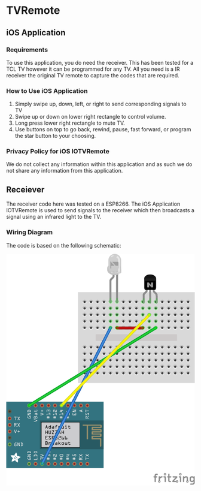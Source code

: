 # TVRemote

## iOS Application

### Requirements

To use this application, you do need the receiver. This has been tested for a TCL TV however it can be programmed for any TV. All you need is a IR receiver the original TV remote to capture the codes that are required.

### How to Use iOS Application
1. Simply swipe up, down, left, or right to send corresponding signals to TV
2. Swipe up or down on lower right rectangle to control volume.
3. Long press lower right rectangle to mute TV.
4. Use buttons on top to go back, rewind, pause, fast forward, or program the star button to your choosing.

### Privacy Policy for iOS IOTVRemote

We do not collect any information within this application and as such we do not share any information from this application.

## Receiever

The receiver code here was tested on a ESP8266. The iOS Application IOTVRemote is used to send signals to the receiver which then broadcasts a signal using an infrared light to the TV.

### Wiring Diagram

The code is based on the following schematic:

![schematic](https://github.com/briankrupp/IOTVRemoteReceiver/blob/master/IRReceiver.png)
